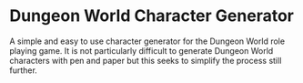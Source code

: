 # Dungeon World Character Generator
A simple and easy to use character generator for the Dungeon World role playing game. It is not particularly difficult to generate Dungeon World characters with pen and paper but this seeks to simplify the process still further. 
